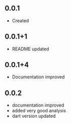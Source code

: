 ## 0.0.1
* Created
  
## 0.0.1+1
* README updated

## 0.0.1+4
* Documentation improved

## 0.0.2
* documentation improved
* added very good analysis
* dart version updated